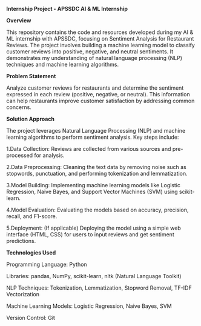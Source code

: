 **Internship Project - APSSDC AI & ML Internship**

  **Overview**
  
This repository contains the code and resources developed during my AI & ML internship with APSSDC, focusing on Sentiment Analysis for Restaurant Reviews. The project involves building a machine learning model to classify customer reviews into positive, negative, and neutral sentiments. It demonstrates my understanding of natural language processing (NLP) techniques and machine learning algorithms.

**Problem Statement**

Analyze customer reviews for restaurants and determine the sentiment expressed in each review (positive, negative, or neutral). This information can help restaurants improve customer satisfaction by addressing common concerns.

**Solution Approach**

The project leverages Natural Language Processing (NLP) and machine learning algorithms to perform sentiment analysis. Key steps include:

1.Data Collection: Reviews are collected from various sources and pre-processed for analysis.

2.Data Preprocessing: Cleaning the text data by removing noise such as stopwords, punctuation, and performing tokenization and lemmatization.

3.Model Building: Implementing machine learning models like Logistic Regression, Naive Bayes, and Support Vector Machines (SVM) using scikit-learn.

4.Model Evaluation: Evaluating the models based on accuracy, precision, recall, and F1-score.

5.Deployment: (If applicable) Deploying the model using a simple web interface (HTML, CSS) for users to input reviews and get sentiment predictions.

**Technologies Used**

Programming Language: Python

Libraries: pandas, NumPy, scikit-learn, nltk (Natural Language Toolkit)

NLP Techniques: Tokenization, Lemmatization, Stopword Removal, TF-IDF Vectorization

Machine Learning Models: Logistic Regression, Naive Bayes, SVM

Version Control: Git
